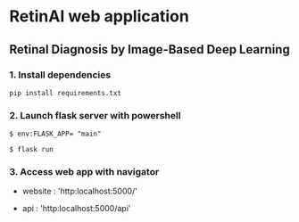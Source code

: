 # RetinAI web application
## Retinal Diagnosis by Image-Based Deep Learning


### 1. Install dependencies

<code>pip install requirements.txt</code>

### 2. Launch flask server with powershell

<code>$ env:FLASK_APP= "main"</code>

<code>$ flask run</code>

### 3. Access web app with navigator

- website : 'http:localhost:5000/'

- api : 'http:localhost:5000/api'
